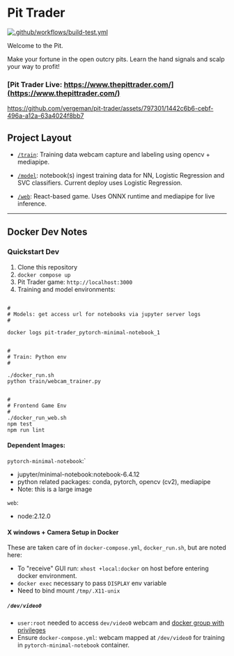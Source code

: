 # Pit Trader

[![.github/workflows/build-test.yml](https://github.com/vergeman/pit-trader/actions/workflows/build-test.yml/badge.svg)](https://github.com/vergeman/pit-trader/actions/workflows/build-test.yml)

Welcome to the Pit.

Make your fortune in the open outcry pits. Learn the hand signals and scalp your
way to profit!

### [Pit Trader Live: https://www.thepittrader.com/](https://www.thepittrader.com/)

https://github.com/vergeman/pit-trader/assets/797301/1442c6b6-cebf-496a-a12a-63a4024f8bb7


## Project Layout

* [`/train`](train): Training data webcam capture and labeling using opencv +
  mediapipe.

* [`/model`](model): notebook(s) ingest training data for NN, Logistic
  Regression and SVC classifiers. Current deploy uses Logistic Regression.

* [`/web`](web): React-based game. Uses ONNX runtime and mediapipe for live
  inference.


----

## Docker Dev Notes

### Quickstart Dev

1. Clone this repository
2. `docker compose up`
3. Pit Trader game: `http://localhost:3000`
4. Training and model environments:

```

#
# Models: get access url for notebooks via jupyter server logs
#

docker logs pit-trader_pytorch-minimal-notebook_1


#
# Train: Python env
#

./docker_run.sh
python train/webcam_trainer.py


#
# Frontend Game Env
#
./docker_run_web.sh
npm test
npm run lint
```


#### Dependent Images:

`pytorch-minimal-notebook`:`
  * jupyter/minimal-notebook:notebook-6.4.12
  * python related packages: conda, pytorch, opencv (cv2), mediapipe
  * Note: this is a large image

`web`:
  * node:2.12.0

#### X windows + Camera Setup in Docker

These are taken care of in `docker-compose.yml`, `docker_run.sh`, but are noted
here:

* To "receive" GUI run: `xhost +local:docker` on host before entering docker
  environment.
* `docker exec` necessary to pass `DISPLAY` env variable
* Need to bind mount `/tmp/.X11-unix`


##### `/dev/video0`
* `user:root` needed to access `dev/video0` webcam and [docker group with
privileges](https://docs.docker.com/engine/install/linux-postinstall/)
* Ensure `docker-compose.yml`: webcam mapped at `/dev/video0` for training in
  `pytorch-minimal-notebook` container.